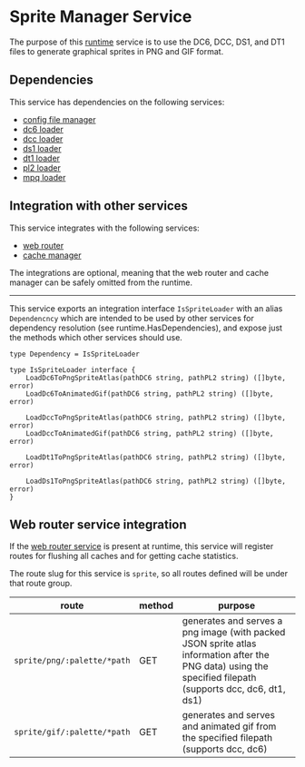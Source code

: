 # Sprite Manager Service

The purpose of this [runtime](https://github.com/gravestench/runtime) service is to use the DC6, DCC,
DS1, and DT1 files to generate graphical sprites in PNG and GIF format.

## Dependencies

This service has dependencies on the following services:

* [config file manager](../configFile)
* [dc6 loader](../dc6Loader)
* [dcc loader](../dccLoader)
* [ds1 loader](../ds1Loader)
* [dt1 loader](../dt1Loader)
* [pl2 loader](../pl2Loader)
* [mpq loader](../mpqLoader)

## Integration with other services

This service integrates with the following services:

* [web router](../webRouter)
* [cache manager](../cacheManager)

The integrations are optional, meaning that the web router and cache
manager can be safely omitted from the runtime.

_______
This service exports an integration interface `IsSpriteLoader` with an alias
`Dependencncy` which are intended to be used by other services for dependency
resolution (see runtime.HasDependencies), and expose just the methods which
other services should use.

```golang
type Dependency = IsSpriteLoader

type IsSpriteLoader interface {
    LoadDc6ToPngSpriteAtlas(pathDC6 string, pathPL2 string) ([]byte, error)
    LoadDc6ToAnimatedGif(pathDC6 string, pathPL2 string) ([]byte, error)
    
    LoadDccToPngSpriteAtlas(pathDC6 string, pathPL2 string) ([]byte, error)
    LoadDccToAnimatedGif(pathDC6 string, pathPL2 string) ([]byte, error)
    
    LoadDt1ToPngSpriteAtlas(pathDC6 string, pathPL2 string) ([]byte, error)
    
    LoadDs1ToPngSpriteAtlas(pathDC6 string, pathPL2 string) ([]byte, error)
}
```

## Web router service integration

If the [web router service](../webRouter) is present at runtime, this service will
register routes for flushing all caches and for getting cache statistics.

The route slug for this service is `sprite`, so all routes defined will be under
that route group.

| route                       | method | purpose                                                                                                                                                    |
|-----------------------------|--------|------------------------------------------------------------------------------------------------------------------------------------------------------------|
| `sprite/png/:palette/*path` | GET    | generates and serves a png image (with packed JSON sprite atlas information after the PNG data) using the specified filepath (supports dcc, dc6, dt1, ds1) |
| `sprite/gif/:palette/*path` | GET    | generates and serves and animated gif from the specified filepath (supports dcc, dc6)                                                                      |

